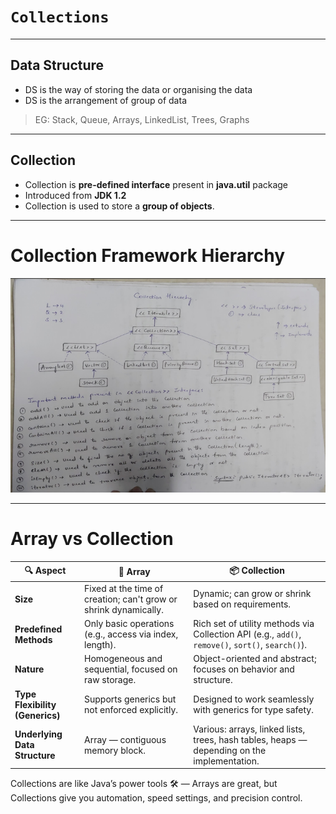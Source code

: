 # `Collections`
---
## Data Structure
- DS is the way of storing the data or organising the data
- DS is the  arrangement of group of data
>EG: Stack, Queue, Arrays, LinkedList, Trees, Graphs
---
## Collection
- Collection is **pre-defined interface** present in **java.util** package
- Introduced from **JDK 1.2**
- Collection is used to store a **group of objects**.
---
# Collection Framework Hierarchy
![Collection Framework Hierarchy](image.png)

---

# Array vs Collection 


| 🔍 **Aspect**               | 🧱 **Array**                                                                 | 📦 **Collection**                                                                 |
|----------------------------|------------------------------------------------------------------------------|-----------------------------------------------------------------------------------|
| **Size**                   | Fixed at the time of creation; can't grow or shrink dynamically.             | Dynamic; can grow or shrink based on requirements.                              |
| **Predefined Methods**     | Only basic operations (e.g., access via index, length).                      | Rich set of utility methods via Collection API (e.g., `add()`, `remove()`, `sort()`, `search()`). |
| **Nature**                 | Homogeneous and sequential, focused on raw storage.                         | Object-oriented and abstract; focuses on behavior and structure.                 |
| **Type Flexibility (Generics)** | Supports generics but not enforced explicitly.                              | Designed to work seamlessly with generics for type safety.                      |
| **Underlying Data Structure** | Array — contiguous memory block.                                            | Various: arrays, linked lists, trees, hash tables, heaps — depending on the implementation. |

Collections are like Java’s power tools 🛠️ — Arrays are great, but Collections give you automation, speed settings, and precision control.

